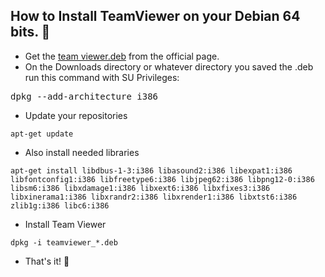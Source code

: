 How to Install TeamViewer on your Debian 64 bits. :blue_heart:
-------------------------------------------------
 - Get the [team viewer.deb](https://download.teamviewer.com/download/teamviewer_i386.deb) from the official page.
 - On the Downloads directory or whatever directory you saved the .deb
   run this command with SU Privileges:

<pre><cod>dpkg --add-architecture i386</code></pre>

 - Update your repositories

<pre><code>apt-get update</code></pre>

 - Also install needed libraries
 
 <pre><code>apt-get install libdbus-1-3:i386 libasound2:i386 libexpat1:i386 libfontconfig1:i386 libfreetype6:i386 libjpeg62:i386 libpng12-0:i386 libsm6:i386 libxdamage1:i386 libxext6:i386 libxfixes3:i386 libxinerama1:i386 libxrandr2:i386 libxrender1:i386 libxtst6:i386 zlib1g:i386 libc6:i386</code></pre>
 
 - Install Team Viewer

<pre><code>dpkg -i teamviewer_*.deb</code></pre> 

 - That's it! :sparkling_heart:
